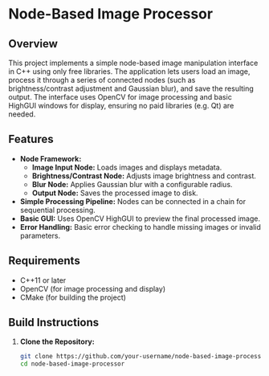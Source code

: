 # Node-Based Image Processor

## Overview

This project implements a simple node-based image manipulation interface in C++ using only free libraries. The application lets users load an image, process it through a series of connected nodes (such as brightness/contrast adjustment and Gaussian blur), and save the resulting output. The interface uses OpenCV for image processing and basic HighGUI windows for display, ensuring no paid libraries (e.g. Qt) are needed.

## Features

- **Node Framework:** 
  - **Image Input Node:** Loads images and displays metadata.
  - **Brightness/Contrast Node:** Adjusts image brightness and contrast.
  - **Blur Node:** Applies Gaussian blur with a configurable radius.
  - **Output Node:** Saves the processed image to disk.
- **Simple Processing Pipeline:** Nodes can be connected in a chain for sequential processing.
- **Basic GUI:** Uses OpenCV HighGUI to preview the final processed image.
- **Error Handling:** Basic error checking to handle missing images or invalid parameters.

## Requirements

- C++11 or later
- OpenCV (for image processing and display)
- CMake (for building the project)

## Build Instructions

1. **Clone the Repository:**
   ```bash
   git clone https://github.com/your-username/node-based-image-processor.git
   cd node-based-image-processor
